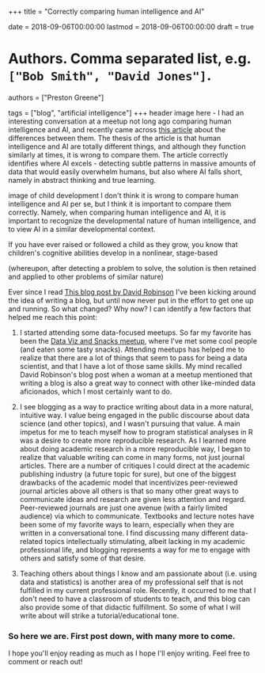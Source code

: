 +++
title = "Correctly comparing human intelligence and AI"

date = 2018-09-06T00:00:00
lastmod = 2018-09-06T00:00:00
draft = true

# Authors. Comma separated list, e.g. `["Bob Smith", "David Jones"]`.
authors = ["Preston Greene"]

tags = ["blog", "artificial intelligence"]
+++
header image here - 
I had an interesting conversation at a meetup not long ago comparing human intelligence and AI, and recently came across [this article](https://thenextweb.com/syndication/2018/09/01/human-intelligence-and-ai-are-vastly-different-so-lets-stop-comparing-them/) about the differences between them. The thesis of the article is that human intelligence and AI are totally different things, and although they function similarly at times, it is wrong to compare them. The article correctly identifies where AI excels - detecting subtle patterns in massive amounts of data that would easily overwhelm humans, but also where AI falls short, namely in abstract thinking and true learning.

image of child development
I don't think it is wrong to compare human intelligence and AI per se, but I think it is important to compare them correctly. Namely, when comparing human intelligence and AI, it is important to recognize the developmental nature of human intelligence, and to view AI in a similar developmental context. 

If you have ever raised or followed a child as they grow, you know that children's cognitive abilities develop in a nonlinear, stage-based 


(whereupon, after detecting a problem to solve, the solution is then retained and applied to other problems of similar nature)

Ever since I read [This blog post by David Robinson](http://varianceexplained.org/r/start-blog/) I've been kicking around the idea of writing a blog, but until now never put in the effort to get one up and running. So what changed? Why now? I can identify a few factors that helped me reach this point: 

1. I started attending some data-focused meetups. So far my favorite has been the [Data Viz and Snacks meetup](https://www.meetup.com/Data-Viz-Jam-Sessions/), where I've met some cool people (and eaten some tasty snacks). Attending meetups has helped me to realize that there are a lot of things that seem to pass for being a data scientist, and that I have a lot of those same skills. My mind recalled David Robinson's blog post when a woman at a meetup mentioned that writing a blog is also a great way to connect with other like-minded data aficionados, which I most certainly want to do.

2. I see blogging as a way to practice writing about data in a more natural, intuitive way. I value being engaged in the public discourse about data science (and other topics), and I wasn't pursuing that value. A main impetus for me to teach myself how to program statistical analyses in R was a desire to create more reproducible research. As I learned more about doing academic research in a more reproducible way, I began to realize that valuable writing can come in many forms, not just journal articles. There are a number of critiques I could direct at the academic publishing industry (a future topic for sure), but one of the biggest drawbacks of the academic model that incentivizes peer-reviewed journal articles above all others is that so many other great ways to communicate ideas and research are given less attention and regard. Peer-reviewed journals are just one avenue (with a fairly limited audience) via which to communicate. Textbooks and lecture notes have been some of my favorite ways to learn, especially when they are written in a conversational tone. I find discussing many different data-related topics intellectually stimulating, albeit lacking in my academic professional life, and blogging represents a way for me to engage with others and satisfy some of that desire. 

3. Teaching others about things I know and am passionate about (i.e. using data and statistics) is another area of my professional self that is not fulfilled in my current professional role. Recently, it occurred to me that I don't need to have a classroom of students to teach, and this blog can also provide some of that didactic fulfillment. So some of what I will write about will strike a tutorial/educational tone.

### So here we are. First post down, with many more to come. 

I hope you'll enjoy reading as much as I hope I'll enjoy writing. Feel free to comment or reach out! 
